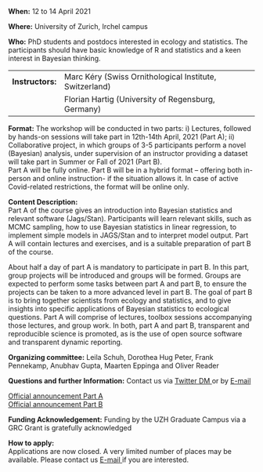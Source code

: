 <p> <b> When:</b> 12 to 14 April 2021</p>
<p> <b> Where:</b> University of Zurich, Irchel campus</p>
<p> <b> Who:</b> PhD students and postdocs interested in ecology and statistics. The participants should have basic knowledge of R and statistics and a keen interest in Bayesian thinking. </p>

<table border="0">
  <tr>
    <td><b>Instructors:</b>	</td>
    <td>Marc Kéry (Swiss Ornithological Institute, Switzerland)</td>
  </tr>
  <tr>
    <td></td>
    <td>Florian Hartig (University of Regensburg, Germany)</td>
  </tr>
</table>

**Format:** The workshop will be conducted in two parts: i) Lectures, followed by hands-on sessions will take part in 12th-14th April, 2021 (Part A); 
ii) Collaborative project, in which groups of 3-5 participants perform a novel (Bayesian) analysis, under supervision of an instructor providing a dataset will take part in Summer or Fall of 2021 (Part B). <br> 
Part A will be fully online. Part B will be in a hybrid format – offering both in-person and online instruction- if the situation allows it. In case of active Covid-related restrictions, the format will be online only. 

**Content Description:**  
Part A of the course gives an introduction into Bayesian statistics and relevant software (Jags/Stan). Participants will learn relevant skills, such as MCMC sampling, how to use Bayesian statistics in linear regression, to implement simple models in JAGS/Stan and to interpret model output. Part A will contain lectures and exercises, and is a suitable preparation of part B of the course.

About half a day of part A is mandatory to participate in part B. In this part, group projects will be introduced and groups will be formed. Groups are expected to perform some tasks between part A and part B, to ensure the projects can be taken to a more advanced level in part B.
The goal of part B is to bring together scientists from ecology and statistics, and to give insights into specific applications of Bayesian statistics to ecological questions. Part A will comprise of lectures, toolbox sessions accompanying those lectures, and group work.
In both, part A and part B, transparent and reproducible science is promoted, as is the use of open source software and transparent dynamic reporting.

**Organizing committee:** Leila Schuh, Dorothea Hug Peter, Frank Pennekamp, Anubhav Gupta, Maarten Eppinga and Oliver Reader 

**Questions and further Information:** Contact us via <a href="https://twitter.com/EcolBayesZH"> Twitter DM </a> or by <a href="mailto:martin.reader@geo.uzh.ch"> E-mail </a> 

<a href="https://studentservices.uzh.ch/uzh/anonym/vvz/index.html#/details/2020/004/SM/50986941"> Official announcement Part A</a><br>
<a href="https://studentservices.uzh.ch/uzh/anonym/vvz/index.html#/details/2020/004/SM/51056232"> Official announcement Part B</a><br>

**Funding Acknowledgement:** Funding by the UZH Graduate Campus via a GRC Grant is gratefully acknowledged

<a name="application"> <b> How to apply: </b> </a> <br>
Applications are now closed. A very limited number of places may be available. Please contact us <a href="mailto:martin.reader@geo.uzh.ch"> E-mail </a> if you are interested.

